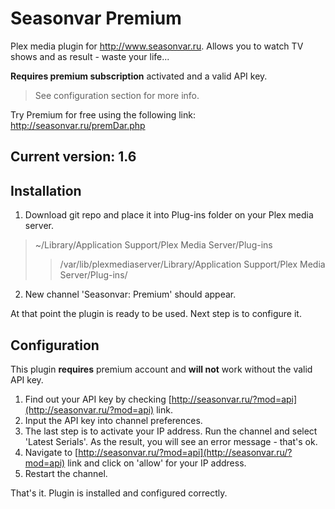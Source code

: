 Seasonvar Premium
=================

Plex media plugin for http://www.seasonvar.ru. Allows you to watch TV shows and as result - waste your life...

__Requires premium subscription__ activated and a valid API key.
> See configuration section for more info.

Try Premium for free using the following link: http://seasonvar.ru/premDar.php


Current version: 1.6
--------------------

Installation
------------

1. Download git repo and place it into Plug-ins folder on your Plex media server.
> ~/Library/Application Support/Plex Media Server/Plug-ins
>> /var/lib/plexmediaserver/Library/Application Support/Plex Media Server/Plug-ins/

2. New channel 'Seasonvar: Premium' should appear.

At that point the plugin is ready to be used. Next step is to configure it.

Configuration
-------------

This plugin __requires__ premium account and __will not__ work without the valid API key.

1. Find out your API key by checking [http://seasonvar.ru/?mod=api](http://seasonvar.ru/?mod=api) link.
2. Input the API key into channel preferences.
3. The last step is to activate your IP address. Run the channel and select 'Latest Serials'. As the result, you will see an error message - that's ok.
4. Navigate to [http://seasonvar.ru/?mod=api](http://seasonvar.ru/?mod=api) link and click on 'allow' for your IP address.
5. Restart the channel.

That's it. Plugin is installed and configured correctly.
